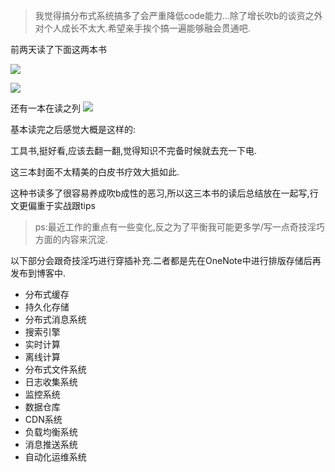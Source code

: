 
> 我觉得搞分布式系统搞多了会严重降低code能力...除了增长吹b的谈资之外对个人成长不太大.希望亲手挨个搞一遍能够融会贯通吧.  

前两天读了下面这两本书  

![](http://7xqjx7.com1.z0.glb.clouddn.com/image/wayijogtwiojtfgkszdmgzoswt.jpeg?imageView2/2/h/200) 

![](http://7xqjx7.com1.z0.glb.clouddn.com/image/qrfqwrhadfgasgtwgtwgt.jpeg?imageView2/2/h/200)

还有一本在读之列 
![](http://7xqjx7.com1.z0.glb.clouddn.com/image/qetjfgjkrtdvhxsry.jpeg?imageView2/2/h/200) 

基本读完之后感觉大概是这样的:  

工具书,挺好看,应该去翻一翻,觉得知识不完备时候就去充一下电. 

这三本封面不太精美的白皮书疗效大抵如此. 

这种书读多了很容易养成吹b成性的恶习,所以这三本书的读后总结放在一起写,行文更偏重于实战跟tips 

> ps:最近工作的重点有一些变化,反之为了平衡我可能更多学/写一点奇技淫巧方面的内容来沉淀. 

以下部分会跟奇技淫巧进行穿插补充.二者都是先在OneNote中进行排版存储后再发布到博客中.   

- 分布式缓存
- 持久化存储
- 分布式消息系统
- 搜索引擎
- 实时计算
- 离线计算
- 分布式文件系统
- 日志收集系统
- 监控系统
- 数据仓库
- CDN系统
- 负载均衡系统
- 消息推送系统
- 自动化运维系统


